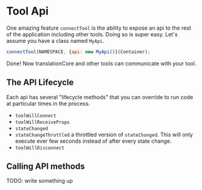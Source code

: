 # Tool Api

One amazing feature `connectTool` is the ability to expose an api to the rest of the application including other tools.
Doing so is super easy. Let's assume you have a class named `MyApi`.

```js
connectTool(NAMESPACE, {api: new MyApi()}(Container);
```

Done! Now translationCore and other tools can communicate with your tool.

## The API Lifecycle

Each api has several "lifecycle methods" that you can override to run code at particular times in the process.

* `toolWillConnect`
* `toolWillReceiveProps`
* `stateChanged`
* `stateChangeThrottled` a throttled version of `stateChanged`. This will only execute ever few seconds instead of after every state change.
* `toolWillDisconnect`

## Calling API methods

TODO: write something up
